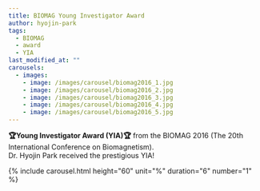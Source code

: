 ```yaml
---
title: BIOMAG Young Investigator Award
author: hyojin-park
tags:
  - BIOMAG
  - award
  - YIA
last_modified_at: ""
carousels:
  - images: 
    - image: /images/carousel/biomag2016_1.jpg
    - image: /images/carousel/biomag2016_2.jpg
    - image: /images/carousel/biomag2016_3.jpg
    - image: /images/carousel/biomag2016_4.jpg
    - image: /images/carousel/biomag2016_5.jpg
---
```

**🏆Young Investigator Award (YIA)🏆** from the BIOMAG 2016 (The 20th International Conference on Biomagnetism). <br>
Dr. Hyojin Park received the prestigious YIA! 

{% include carousel.html height="60" unit="%" duration="6" number="1" %}
